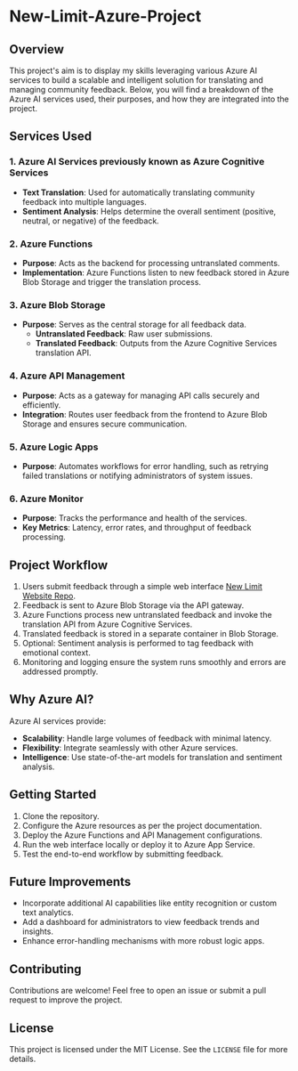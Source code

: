 # New-Limit-Azure-Project
## Overview
This project's aim is to display my skills leveraging various Azure AI services to build a scalable and intelligent solution for translating and managing community feedback. Below, you will find a breakdown of the Azure AI services used, their purposes, and how they are integrated into the project.

## Services Used

### 1. **Azure AI Services previously known as Azure Cognitive Services**
- **Text Translation**: Used for automatically translating community feedback into multiple languages.
- **Sentiment Analysis**: Helps determine the overall sentiment (positive, neutral, or negative) of the feedback.

### 2. **Azure Functions**
- **Purpose**: Acts as the backend for processing untranslated comments.
- **Implementation**: Azure Functions listen to new feedback stored in Azure Blob Storage and trigger the translation process.

### 3. **Azure Blob Storage**
- **Purpose**: Serves as the central storage for all feedback data.
  - **Untranslated Feedback**: Raw user submissions.
  - **Translated Feedback**: Outputs from the Azure Cognitive Services translation API.

### 4. **Azure API Management**
- **Purpose**: Acts as a gateway for managing API calls securely and efficiently.
- **Integration**: Routes user feedback from the frontend to Azure Blob Storage and ensures secure communication.

### 5. **Azure Logic Apps**
- **Purpose**: Automates workflows for error handling, such as retrying failed translations or notifying administrators of system issues.

### 6. **Azure Monitor**
- **Purpose**: Tracks the performance and health of the services.
- **Key Metrics**: Latency, error rates, and throughput of feedback processing.

## Project Workflow
1. Users submit feedback through a simple web interface [New Limit Website Repo]([Website-](https://github.com/Xaidor/New-Limit-Azure-Project.git)).
2. Feedback is sent to Azure Blob Storage via the API gateway.
3. Azure Functions process new untranslated feedback and invoke the translation API from Azure Cognitive Services.
4. Translated feedback is stored in a separate container in Blob Storage.
5. Optional: Sentiment analysis is performed to tag feedback with emotional context.
6. Monitoring and logging ensure the system runs smoothly and errors are addressed promptly.

## Why Azure AI?
Azure AI services provide:
- **Scalability**: Handle large volumes of feedback with minimal latency.
- **Flexibility**: Integrate seamlessly with other Azure services.
- **Intelligence**: Use state-of-the-art models for translation and sentiment analysis.

## Getting Started
1. Clone the repository.
2. Configure the Azure resources as per the project documentation.
3. Deploy the Azure Functions and API Management configurations.
4. Run the web interface locally or deploy it to Azure App Service.
5. Test the end-to-end workflow by submitting feedback.

## Future Improvements
- Incorporate additional AI capabilities like entity recognition or custom text analytics.
- Add a dashboard for administrators to view feedback trends and insights.
- Enhance error-handling mechanisms with more robust logic apps.

## Contributing
Contributions are welcome! Feel free to open an issue or submit a pull request to improve the project.

## License
This project is licensed under the MIT License. See the `LICENSE` file for more details.
